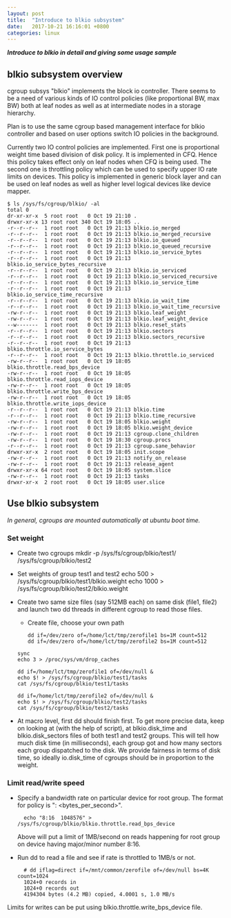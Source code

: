 ```yaml
---
layout: post
title:  "Introduce to blkio subsystem"
date:   2017-10-21 16:16:01 +0800
categories: linux
---
```


***Introduce to blkio in detail and giving some usage sample***




## blkio subsystem overview

cgroup subsys "blkio" implements the block io controller. There seems to be a need of various kinds of IO control policies (like proportional BW, max BW) both at leaf nodes as well as at intermediate nodes in a storage hierarchy.

Plan is to use the same cgroup based management interface for blkio controller and based on user options switch IO policies in the background.

Currently two IO control policies are implemented. First one is proportional weight time based division of disk policy. It is implemented in CFQ. Hence this policy takes effect only on leaf nodes when CFQ is being used. The second one is throttling policy which can be used to specify upper IO rate limits on devices. This policy is implemented in generic block layer and can be used on leaf nodes as well as higher level logical devices like device mapper.

```
$ ls /sys/fs/cgroup/blkio/ -al
total 0
dr-xr-xr-x  5 root root   0 Oct 19 21:10 .
drwxr-xr-x 13 root root 340 Oct 19 18:05 ..
-r--r--r--  1 root root   0 Oct 19 21:13 blkio.io_merged
-r--r--r--  1 root root   0 Oct 19 21:13 blkio.io_merged_recursive
-r--r--r--  1 root root   0 Oct 19 21:13 blkio.io_queued
-r--r--r--  1 root root   0 Oct 19 21:13 blkio.io_queued_recursive
-r--r--r--  1 root root   0 Oct 19 21:13 blkio.io_service_bytes
-r--r--r--  1 root root   0 Oct 19 21:13 blkio.io_service_bytes_recursive
-r--r--r--  1 root root   0 Oct 19 21:13 blkio.io_serviced
-r--r--r--  1 root root   0 Oct 19 21:13 blkio.io_serviced_recursive
-r--r--r--  1 root root   0 Oct 19 21:13 blkio.io_service_time
-r--r--r--  1 root root   0 Oct 19 21:13 blkio.io_service_time_recursive
-r--r--r--  1 root root   0 Oct 19 21:13 blkio.io_wait_time
-r--r--r--  1 root root   0 Oct 19 21:13 blkio.io_wait_time_recursive
-rw-r--r--  1 root root   0 Oct 19 21:13 blkio.leaf_weight
-rw-r--r--  1 root root   0 Oct 19 21:13 blkio.leaf_weight_device
--w-------  1 root root   0 Oct 19 21:13 blkio.reset_stats
-r--r--r--  1 root root   0 Oct 19 21:13 blkio.sectors
-r--r--r--  1 root root   0 Oct 19 21:13 blkio.sectors_recursive
-r--r--r--  1 root root   0 Oct 19 21:13 blkio.throttle.io_service_bytes
-r--r--r--  1 root root   0 Oct 19 21:13 blkio.throttle.io_serviced
-rw-r--r--  1 root root   0 Oct 19 18:05 blkio.throttle.read_bps_device
-rw-r--r--  1 root root   0 Oct 19 18:05 blkio.throttle.read_iops_device
-rw-r--r--  1 root root   0 Oct 19 18:05 blkio.throttle.write_bps_device
-rw-r--r--  1 root root   0 Oct 19 18:05 blkio.throttle.write_iops_device
-r--r--r--  1 root root   0 Oct 19 21:13 blkio.time
-r--r--r--  1 root root   0 Oct 19 21:13 blkio.time_recursive
-rw-r--r--  1 root root   0 Oct 19 18:05 blkio.weight
-rw-r--r--  1 root root   0 Oct 19 18:05 blkio.weight_device
-rw-r--r--  1 root root   0 Oct 19 21:13 cgroup.clone_children
-rw-r--r--  1 root root   0 Oct 19 18:30 cgroup.procs
-r--r--r--  1 root root   0 Oct 19 21:13 cgroup.sane_behavior
drwxr-xr-x  2 root root   0 Oct 19 18:05 init.scope
-rw-r--r--  1 root root   0 Oct 19 21:13 notify_on_release
-rw-r--r--  1 root root   0 Oct 19 21:13 release_agent
drwxr-xr-x 64 root root   0 Oct 19 18:05 system.slice
-rw-r--r--  1 root root   0 Oct 19 21:13 tasks
drwxr-xr-x  2 root root   0 Oct 19 18:05 user.slice
```

## Use blkio subsystem

*In general, cgroups are mounted automatically at ubuntu boot time.*

### Set weight

- Create two cgroups
	mkdir -p /sys/fs/cgroup/blkio/test1/ /sys/fs/cgroup/blkio/test2

- Set weights of group test1 and test2
	echo 500 > /sys/fs/cgroup/blkio/test1/blkio.weight
	echo 1000 > /sys/fs/cgroup/blkio/test2/blkio.weight

- Create two same size files (say 512MB each) on same disk (file1, file2) and
  launch two dd threads in different cgroup to read those files.
	- Create file, choose your own path

		```
		dd if=/dev/zero of=/home/lct/tmp/zerofile1 bs=1M count=512
		dd if=/dev/zero of=/home/lct/tmp/zerofile2 bs=1M count=512
		```
		
	```
	sync
	echo 3 > /proc/sys/vm/drop_caches

	dd if=/home/lct/tmp/zerofile1 of=/dev/null &
	echo $! > /sys/fs/cgroup/blkio/test1/tasks
	cat /sys/fs/cgroup/blkio/test1/tasks

	dd if=/home/lct/tmp/zerofile2 of=/dev/null &
	echo $! > /sys/fs/cgroup/blkio/test2/tasks
	cat /sys/fs/cgroup/blkio/test2/tasks
	```

- At macro level, first dd should finish first. To get more precise data, keep
  on looking at (with the help of script), at blkio.disk_time and
  blkio.disk_sectors files of both test1 and test2 groups. This will tell how
  much disk time (in milliseconds), each group got and how many sectors each
  group dispatched to the disk. We provide fairness in terms of disk time, so
  ideally io.disk_time of cgroups should be in proportion to the weight.
  

### Limit read/write speed
- Specify a bandwidth rate on particular device for root group. The format
  for policy is "<major>:<minor>  <bytes_per_second>".

        echo "8:16  1048576" > /sys/fs/cgroup/blkio/blkio.throttle.read_bps_device

  Above will put a limit of 1MB/second on reads happening for root group
  on device having major/minor number 8:16.

- Run dd to read a file and see if rate is throttled to 1MB/s or not.

        # dd iflag=direct if=/mnt/common/zerofile of=/dev/null bs=4K count=1024
        1024+0 records in
        1024+0 records out
        4194304 bytes (4.2 MB) copied, 4.0001 s, 1.0 MB/s

 Limits for writes can be put using blkio.throttle.write_bps_device file.


